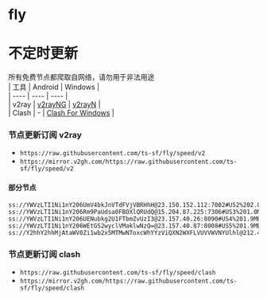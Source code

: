 # fly
# 不定时更新
所有免费节点都爬取自网络，请勿用于非法用途  
|  工具  | Android  | Windows  |  
|  ----  | ----   | ----  |  
| v2ray  | [v2rayNG](https://github.com/2dust/v2rayNG/releases) | [v2rayN](https://github.com/2dust/v2rayN/releases) |  
| Clash  | - | [Clash For Windows](https://github.com/2dust/clashN/releases) | 
  
### 节点更新订阅  v2ray
- `https://raw.githubusercontent.com/ts-sf/fly/speed/v2`  
- `https://mirror.v2gh.com/https://raw.githubusercontent.com/ts-sf/fly/speed/v2`  

#### 部分节点  
``` 
ss://YWVzLTI1Ni1nY206UmV4bkJnVTdFVjVBRHhH@23.150.152.112:7002#US2%202.0MB%2Fs
ss://YWVzLTI1Ni1nY206Rm9PaUdsa0FBOXlQRUdQ@15.204.87.225:7306#US3%201.0MB%2Fs
ss://YWVzLTI1Ni1nY206UENubkg2U1FTbmZvUzI3@23.157.40.26:8090#US4%201.9MB%2Fs
ss://YWVzLTI1Ni1nY206WEtGS2wyclVMaklwNzQ=@23.157.40.87:8008#US5%201.9MB%2Fs
ss://Y2hhY2hhMjAtaWV0Zi1wb2x5MTMwNToxcWhYYzViQXN2WXFLVUVVWVNYUlhl@212.47.237.254:443#%E6%9C%AA%E7%9F%A55%2011.3MB%2Fs
```
### 节点更新订阅  clash
- `https://raw.githubusercontent.com/ts-sf/fly/speed/clash`  
- `https://mirror.v2gh.com/https://raw.githubusercontent.com/ts-sf/fly/speed/clash`  


